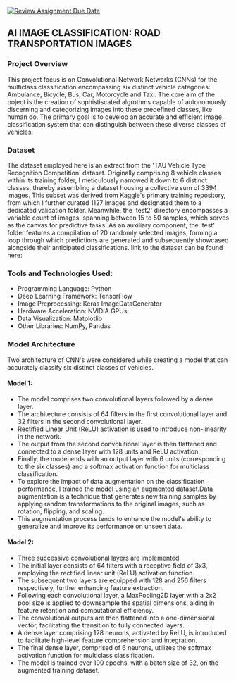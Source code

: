 [![Review Assignment Due Date](https://classroom.github.com/assets/deadline-readme-button-24ddc0f5d75046c5622901739e7c5dd533143b0c8e959d652212380cedb1ea36.svg)](https://classroom.github.com/a/foXtNvtG)

## AI IMAGE CLASSIFICATION: ROAD TRANSPORTATION IMAGES
### Project Overview
This project focus is on Convolutional Network Networks (CNNs) for the multiclass classification encompassing six distinct vehicle categories: Ambulance, Bicycle, Bus, Car, Motorcycle and Taxi. The core aim of the poject is the creation of sophistiscated algrothms capable of autonomously discerning and categorizing images into these predefined classes,
like human do. The primary goal is to develop an accurate and efficient image classification system that can distinguish between these diverse classes of vehicles.

### Dataset
The dataset employed here is an extract from the 'TAU Vehicle Type Recognition Competition' dataset. Originally comprising 8 vehicle classes within its training folder, I meticulously narrowed it down to 6 distinct classes, thereby assembling a dataset housing a collective sum of 3394 images. This subset was derived from Kaggle's primary training repository, from which I further curated 1127 images and designated them to a dedicated validation folder. Meanwhile, the 'test2' directory encompasses a variable count of images, spanning between 15 to 50 samples, which serves as the canvas for predictive tasks. As an auxiliary component, the 'test' folder features a compilation of 20 randomly selected images, forming a loop through which predictions are generated and subsequently showcased alongside their anticipated classifications.
link to the dataset can be found here: 

### Tools and Technologies Used:

- Programming Language: Python
- Deep Learning Framework: TensorFlow
- Image Preprocessing: Keras ImageDataGenerator
- Hardware Acceleration: NVIDIA GPUs
- Data Visualization: Matplotlib
- Other Libraries: NumPy, Pandas


### Model Architecture
Two architecture of CNN's were considered while creating a model that can accurately classify six distinct classes of vehicles.
#### Model 1:
- The model comprises two convolutional layers followed by a dense layer. 
- The architecture consists of 64 filters in the first convolutional layer and 32 filters in the second convolutional layer. 
- Rectified Linear Unit (ReLU) activation is used to  introduce non-linearity in the network. 
- The output from the second convolutional layer is then flattened and connected to a dense layer with 128 units and ReLU activation.
- Finally, the model ends with an output layer with 6 units (corresponding to the six classes) and a  softmax activation function for multiclass classification.
- To explore the impact of data augmentation on the classification performance, I trained the model using an augmented dataset.Data augmentation is a technique that generates new training samples by applying random transformations to the original images, such as rotation, flipping, and scaling. 
- This augmentation process tends to enhance the model's ability to generalize and improve its performance on unseen data.
  
#### Model 2:  
- Three successive convolutional layers are implemented.
- The initial layer consists of 64 filters with a receptive field of 3x3, employing the rectified linear unit (ReLU) activation function.
- The subsequent two layers are equipped with 128 and 256 filters respectively, further enhancing feature extraction.
- Following each convolutional layer, a MaxPooling2D layer with a 2x2 pool size is applied to downsample the spatial dimensions, aiding in feature retention and computational efficiency.
- The convolutional outputs are then flattened into a one-dimensional vector, facilitating the transition to fully connected layers.
- A dense layer comprising 128 neurons, activated by ReLU, is introduced to facilitate high-level feature comprehension and integration.
- The final dense layer, comprised of 6 neurons, utilizes the softmax activation function for multiclass classification.
- The model is trained over 100 epochs, with a batch size of 32, on the augmented training dataset.
